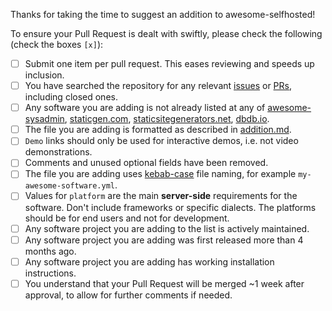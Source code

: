 <!-- If you are adding new software to the list, DO NOT DELETE THE TEXT BELOW . Please make sure relevant boxes are checked [x] -->
<!-- If you are simply updating an existing entry or removing a project, DO delete the text below. -->

Thanks for taking the time to suggest an addition to awesome-selfhosted! 

To ensure your Pull Request is dealt with swiftly, please check the following (check the boxes `[x]`):
- [ ] Submit one item per pull request. This eases reviewing and speeds up inclusion.
- [ ] You have searched the repository for any relevant [issues](https://github.com/awesome-selfhosted/awesome-selfhosted-data/issues) or [PRs](https://github.com/awesome-selfhosted/awesome-selfhosted-data/pulls), including closed ones.
- [ ] Any software you are adding is not already listed at any of [awesome-sysadmin](https://github.com/n1trux/awesome-sysadmin), [staticgen.com](https://www.staticgen.com/), [staticsitegenerators.net](https://staticsitegenerators.net/), [dbdb.io](https://dbdb.io/browse).
- [ ] The file you are adding is formatted as described in [addition.md](https://github.com/awesome-selfhosted/awesome-selfhosted-data/blob/master/.github/ISSUE_TEMPLATE/addition.md).
- [ ] `Demo` links should only be used for interactive demos, i.e. not video demonstrations. 
- [ ] Comments and unused optional fields have been removed.
- [ ] The file you are adding uses [kebab-case](https://en.wikipedia.org/wiki/Letter_case#Kebab_case) file naming, for example `my-awesome-software.yml`.
- [ ] Values for `platform` are the main **server-side** requirements for the software. Don't include frameworks or specific dialects. The platforms should be for end users and not for development.
- [ ] Any software project you are adding to the list is actively maintained.
- [ ] Any software project you are adding was first released more than 4 months ago.
- [ ] Any software project you are adding has working installation instructions.
- [ ] You understand that your Pull Request will be merged ~1 week after approval, to allow for further comments if needed.
